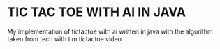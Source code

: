 # TIC TAC TOE WITH AI IN JAVA

My implementation of tictactoe with ai written in java with the algorithm taken from tech with tim tictactoe video   
